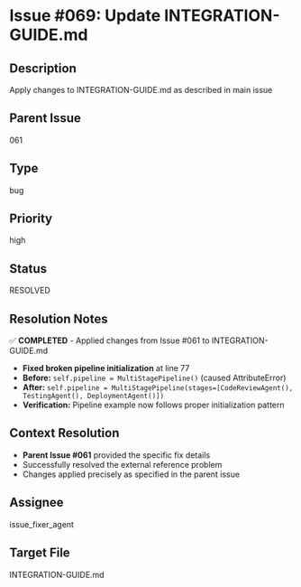 # Issue #069: Update INTEGRATION-GUIDE.md

## Description
Apply changes to INTEGRATION-GUIDE.md as described in main issue

## Parent Issue
061

## Type
bug

## Priority
high

## Status
RESOLVED

## Resolution Notes  
✅ **COMPLETED** - Applied changes from Issue #061 to INTEGRATION-GUIDE.md
- **Fixed broken pipeline initialization** at line 77
- **Before:** `self.pipeline = MultiStagePipeline()` (caused AttributeError)
- **After:** `self.pipeline = MultiStagePipeline(stages=[CodeReviewAgent(), TestingAgent(), DeploymentAgent()])`
- **Verification:** Pipeline example now follows proper initialization pattern

## Context Resolution
- **Parent Issue #061** provided the specific fix details
- Successfully resolved the external reference problem
- Changes applied precisely as specified in the parent issue

## Assignee
issue_fixer_agent

## Target File
INTEGRATION-GUIDE.md
